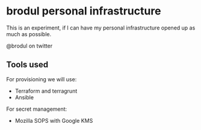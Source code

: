 # brodul personal infrastructure

This is an experiment, if I can have my personal infrastructure opened up as much as possible.

@brodul on twitter

## Tools used

For provisioning we will use:

- Terraform and terragrunt
- Ansible

For secret management:

- Mozilla SOPS with Google KMS
